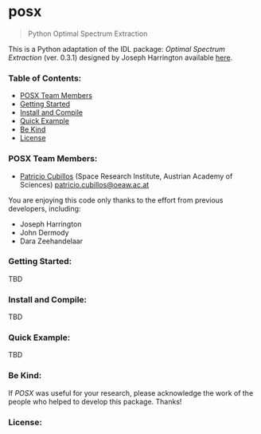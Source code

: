 # posx
> Python Optimal Spectrum Extraction

This is a Python adaptation of the IDL package: *Optimal Spectrum Extraction* (ver. 0.3.1) designed by Joseph Harrington available [here](http://planets.ucf.edu/sites/planets/downloads/software/optspecextr-0.3.1/doc/index.html).

### Table of Contents:
* [POSX Team Members](#posx-team-members)
* [Getting Started](#getting-started)
* [Install and Compile](#install-and-compile)
* [Quick Example](#quick-example)
* [Be Kind](#be-kind)
* [License](#license)

### POSX Team Members:
* [Patricio Cubillos](https://github.com/pcubillos/) (Space Research Institute, Austrian Academy of Sciences) <patricio.cubillos@oeaw.ac.at>

You are enjoying this code only thanks to the effort from previous developers, including:
* Joseph Harrington
* John Dermody
* Dara Zeehandelaar

### Getting Started:
TBD

### Install and Compile:
TBD

### Quick Example:
TBD

### Be Kind:
If *POSX* was useful for your research, please acknowledge the work of the people who helped to develop this package.
Thanks!


### License:
